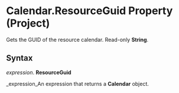 
# Calendar.ResourceGuid Property (Project)

Gets the GUID of the resource calendar. Read-only  **String**.


## Syntax

 _expression_. **ResourceGuid**

 _expression_An expression that returns a  **Calendar** object.

